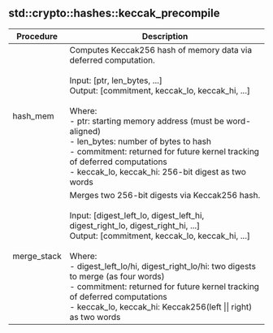 
## std::crypto::hashes::keccak_precompile
| Procedure | Description |
| ----------- | ------------- |
| hash_mem | Computes Keccak256 hash of memory data via deferred computation.<br /><br />Input: [ptr, len_bytes, ...]<br />Output: [commitment, keccak_lo, keccak_hi, ...]<br /><br />Where:<br />- ptr: starting memory address (must be word-aligned)<br />- len_bytes: number of bytes to hash<br />- commitment: returned for future kernel tracking of deferred computations<br />- keccak_lo, keccak_hi: 256-bit digest as two words<br /> |
| merge_stack | Merges two 256-bit digests via Keccak256 hash.<br /><br />Input: [digest_left_lo, digest_left_hi, digest_right_lo, digest_right_hi, ...]<br />Output: [commitment, keccak_lo, keccak_hi, ...]<br /><br />Where:<br />- digest_left_lo/hi, digest_right_lo/hi: two digests to merge (as four words)<br />- commitment: returned for future kernel tracking of deferred computations<br />- keccak_lo, keccak_hi: Keccak256(left \|\| right) as two words<br /> |

